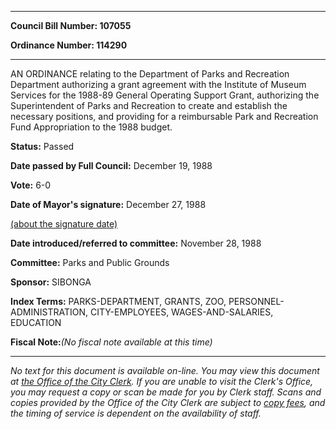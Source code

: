 

********

**Council Bill Number: 107055**
   
**Ordinance Number: 114290**
********

 AN ORDINANCE relating to the Department of Parks and Recreation Department authorizing a grant agreement with the Institute of Museum Services for the 1988-89 General Operating Support Grant, authorizing the Superintendent of Parks and Recreation to create and establish the necessary positions, and providing for a reimbursable Park and Recreation Fund Appropriation to the 1988 budget.

**Status:** Passed
   
**Date passed by Full Council:** December 19, 1988
   
**Vote:** 6-0
   
**Date of Mayor's signature:** December 27, 1988
   
[(about the signature date)](/~public/approvaldate.htm)
   
   
   
**Date introduced/referred to committee:** November 28, 1988
   
**Committee:** Parks and Public Grounds
   
**Sponsor:** SIBONGA
   
   
**Index Terms:** PARKS-DEPARTMENT, GRANTS, ZOO, PERSONNEL-ADMINISTRATION, CITY-EMPLOYEES, WAGES-AND-SALARIES, EDUCATION

**Fiscal Note:**_(No fiscal note available at this time)_
********

_No text for this document is available on-line. You may view this document at [the Office of the City Clerk](http://www.seattle.gov/leg/clerk/contactUs.htm). If you are unable to visit the Clerk's Office, you may request a copy or scan be made for you by Clerk staff. Scans and copies provided by the Office of the City Clerk are subject to [copy fees](http://clerk.seattle.gov/~public/clerkfees.htm), and the timing of service is dependent on the availability of staff._

